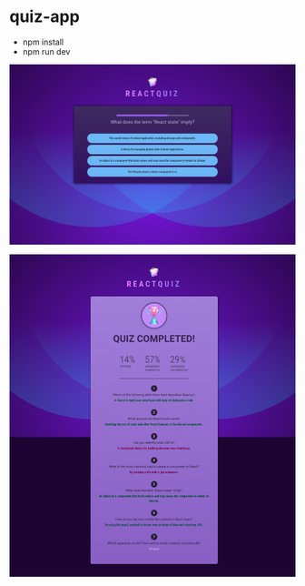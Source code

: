 # quiz-app

- npm install
- npm run dev

![alt text](https://github.com/eduardo-c/quiz-app/blob/main/src/assets/quiz-app_ss.png?raw=true)

![alt text](https://github.com/eduardo-c/quiz-app/blob/main/src/assets/quiz-app_summary_ss.png?raw=true)